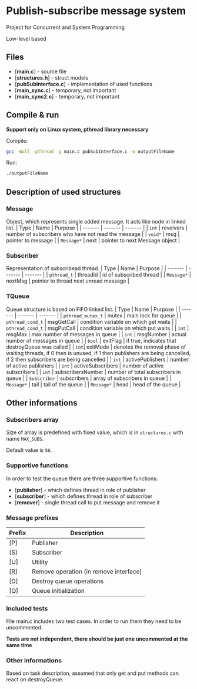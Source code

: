 # Publish-subscribe message system
Project for Concurrent and System Programming

Low-level based

## Files
- [**main.c**] - source file
- [**structures.h**] - struct models
- [**pubSubInterface.c**] - implementation of used functions
- [**main_sync.c**] - temporary, not important
- [**main_sync2.c**] - temporary, not important

## Compile & run
**Support only on Linux system, pthread library necessary**

Compile:
```bash
gcc -Wall -pthread -g main.c pubSubInterface.c -o outputFileName
```

Run:
```bash
./outputFileName
```

## Description of used structures

### Message
Object, which represents single added message.
It acts like node in linked list.
| Type | Name | Purpose |
| ------- | ------- | ------- |
| `int` | reveivers | number of subscribers who have not read the message |
| `void*` | msg | pointer to message |
| `Message*` | next | pointer to next Message object |
### Subscriber
Representation of subscribead thread.
| Type | Name | Purpose |
| ------- | ------- | ------- |
| `pthread_t` | threadId | id of subscribed thread |
| `Message*` | nextMsg | pointer to thread next unread message |
### TQueue
Queue structure is based on FIFO linked list.
| Type | Name | Purpose |
| ------- | ------- | ------- |
| `pthread_mutex_t` | mutex | main lock for queue |
| `pthread_cond_t` | msgGetCall | condition variable on which get waits |
| `pthread_cond_t` | msgPutCall | condition variable on which put waits |
| `int` | msgMax | max number of messages in queue |
| `int` | msgNumber | actual number of messages in queue |
| `bool` | exitFlag | if true, indicates that destroyQueue was called |
| `int`| exitMode | denotes the removal phase of waiting threads, if 0 then is unused, if 1 then publishers are being cancelled, if 2 then subscribers are being cancelled |
| `int` | activePublishers | number of active publishers |
| `int` | activeSubscribers | number of active subscribers |
| `int` | subscribersNumber | number of total subscribers in queue |
| `Subscriber` | subscribers | array of subscribers in queue |
| `Message*` | tail | tail of the queue |
| `Message*` | head | head of the queue |

## Other informations
### Subscribers array
Size of array is predefined with fixed value, which is in `structures.c` with name `MAX_SUBS`.

Default value is `50`.

### Supportive functions
In order to test the queue there are three supportive functions:
- [**publisher**] - which defines thread in role of publisher
- [**subscriber**] - which defines thread in role of subscriber
- [**remover**] - single thread call to put message and remove it

### Message prefixes
| Prefix | Description |
| --------- | --------- |
| [P] | Publisher |
| [S] | Subscriber |
| [U] | Utility |
| [R] | Remove operation (in remove interface) |
| [D] | Destroy queue operations |
| [Q] | Queue initialization |

### Included tests
File main.c includes two test cases.
In order to run them they need to be uncommented.

**Tests are not independent, there should be just one uncommented at the same time**

### Other informations
Based on task description, assumed that only get and put methods can react on destroyQueue.